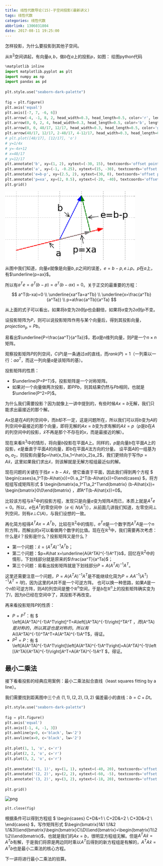 ```yaml
---
title: 线性代数导论(15)-子空间投影(最新讲义)
tags: 线性代数
categories: 线性代数
abbrlink: 1306031804
date: 2017-08-11 19:25:00
---
```


<!-- toc -->
<!-- more -->
怎样投影，为什么要投影到其他子空间。

从$\mathbb{R}^2$空间讲起，有向量$a, b$，做$b$在$a$上的投影$p$，如图：
绘图python代码
```python
%matplotlib inline
import matplotlib.pyplot as plt
import numpy as np
import pandas as pd

plt.style.use("seaborn-dark-palette")

fig = plt.figure()
plt.axis('equal')
plt.axis([-7, 7, -6, 6])
plt.arrow(-4, -1, 8, 2, head_width=0.3, head_length=0.5, color='r', length_includes_head=True)
plt.arrow(0, 0, 2, 4, head_width=0.3, head_length=0.5, color='b', length_includes_head=True)
plt.arrow(0, 0, 48/17, 12/17, head_width=0.3, head_length=0.5, color='gray', length_includes_head=True)
plt.arrow(48/17, 12/17, 2-48/17, 4-12/17, head_width=0.3, head_length=0.5, color='g', length_includes_head=True)
# plt.plot([48/17], [12/17], 'o')
# y=1/4x
# y=-4x+12
# x=48/17
# y=12/17
plt.annotate('b', xy=(1, 2), xytext=(-30, 15), textcoords='offset points', size=20, arrowprops=dict(arrowstyle="->"))
plt.annotate('a', xy=(-1, -0.25), xytext=(15, -30), textcoords='offset points', size=20, arrowprops=dict(arrowstyle="->"))
plt.annotate('e=b-p', xy=(2.5, 2), xytext=(30, 0), textcoords='offset points', size=20, arrowprops=dict(arrowstyle="->"))
plt.annotate('p=xa', xy=(2, 0.5), xytext=(-20, -40), textcoords='offset points', size=20, arrowprops=dict(arrowstyle="->"))
plt.grid()

```

![](1306031804_projection.png)

从图中我们知道，向量$e$就像是向量$b, p$之间的误差，$e=b-p, e \bot p$。$p$在$a$上，有$\underline{p=ax}$。

所以有$a^Te=a^T(b-p)=a^T(b-ax)=0$。关于正交的最重要的方程：

$$
a^T(b-xa)=0 \\
\underline{xa^Ta=a^Tb} \\
\underline{x=\frac{a^Tb}{a^Ta}} \\
p=a\frac{a^Tb}{a^Ta}
$$

从上面的式子可以看出，如果将$b$变为$2b$则$p$也会翻倍，如果将$a$变为$2a$则$p$不变。

设投影矩阵为$P$，则可以说投影矩阵作用与某个向量后，得到其投影向量，$projection_p=Pb$。

易看出$\underline{P=\frac{aa^T}{a^Ta}}$，若$a$是$n$维列向量，则$P$是一个$n \times n$矩阵。

观察投影矩阵$P$的列空间，$C(P)$是一条通过$a$的直线，而$rank(P)=1$（一列乘以一行：$aa^T$，而这一列向量$a$是该矩阵的基）。

投影矩阵的性质：

* $\underline{P=P^T}$，投影矩阵是一个对称矩阵。
* 如果对一个向量做两次投影，即$PPb$，则其结果仍然与$Pb$相同，也就是$\underline{P^2=P}$。

为什么我们需要投影？因为就像上一讲中提到的，有些时候$Ax=b$无解，我们只能求出最接近的那个解。

$Ax$总是在$A$的列空间中，而$b$却不一定，这是问题所在，所以我们可以将$b$变为$A$的列空间中最接近的那个向量，即将无解的$Ax=b$变为求有解的$A\hat{x}=p$（$p$是$b$在$A$的列空间中的投影，$\hat{x}$不再是那个不存在的$x$，而是最接近的解）。

现在来看$\mathbb{R}^3$中的情形，将向量$b$投影在平面$A$上。同样的，$p$是向量$b$在平面$A$上的投影，$e$是垂直于平面$A$的向量，即$b$在平面$A$法方向的分量。
设平面$A$的一组基为$a_1, a_2$，则投影向量$p=\hat{x_1}a_1+\hat{x_2}a_2$，我们更倾向于写作$p=A\hat{x}$，这里如果我们求出$\hat{x}$，则该解就是无解方程组最近似的解。

现在问题的关键在于找$e=b-A\hat{x}$，使它垂直于平面，因此我们得到两个方程
$
\begin{cases}a_1^T(b-A\hat{x})=0\\
a_2^T(b-A\hat{x})=0\end{cases}
$，将方程组写成矩阵形式
$
\begin{bmatrix}a_1^T\\a_2^T\end{bmatrix}
(b-A\hat{x})=
\begin{bmatrix}0\\0\end{bmatrix}
$，即$A^T(b-A\hat{x})=0$。

比较该方程与$\mathbb{R}^2$中的投影方程，发现只是向量$a$变为矩阵$A$而已，本质上就是$A^Te=0$。所以，$e$在$A^T$的零空间中（$e\in N(A^T)$），从前面几讲我们知道，左零空间$\bot$列空间，则有$e\bot C(A)$，与我们设想的一致。

再化简方程得$A^TAx=A^Tb$，比较在$\mathbb{R}^2$中的情形，$a^Ta$是一个数字而$A^TA$是一个$n$阶方阵，而解出的$x$可以看做两个数字的比值。现在在$\mathbb{R}^3$中，我们需要再次考虑：什么是$\hat{x}$？投影是什么？投影矩阵又是什么？

* 第一个问题：$\hat x=(A^TA)^{-1}A^Tb$；
* 第二个问题：$p=A\hat x=\underline{A(A^TA)^{-1}A^T}b$，回忆在$\mathbb{R}^2$中的情形，下划线部分就是原来的$\frac{aa^T}{a^Ta}$；
* 第三个问题：易看出投影矩阵就是下划线部分$P=A(A^TA)^{-1}A^T$。

这里还需要注意一个问题，$P=A(A^TA)^{-1}A^T$是不能继续化简为$P=AA^{-1}(A^T)^{-1}A^T=I$的，因为这里的$A$并不是一个可逆方阵。
也可以换一种思路，如果$A$是一个$n$阶可逆方阵，则$A$的列空间是整个$\mathbb{R}^n$空间，于是$b$在$\mathbb{R}^n$上的投影矩阵确实变为了$I$，因为$b$已经在空间中了，其投影不再改变。

再来看投影矩阵$P$的性质：
* $P=P^T$：有
$
\left[A(A^TA)^{-1}A^T\right]^T=A\left[(A^TA)^{-1}\right]^TA^T
$，而$(A^TA)$是对称的，所以其逆也是对称的，所以有$A((A^TA)^{-1})^TA^T=A(A^TA)^{-1}A^T$，得证。
* $P^2=P$：有
$
\left[A(A^TA)^{-1}A^T\right]\left[A(A^TA)^{-1}A^T\right]=A(A^TA)^{-1}\left[(A^TA)(A^TA)^{-1}\right]A^T=A(A^TA)^{-1}A^T
$，得证。

## 最小二乘法

接下看看投影的经典应用案例：最小二乘法拟合直线（least squares fitting by a line）。

我们需要找到距离图中三个点 $(1, 1), (2, 2), (3, 2)$ 偏差最小的直线：$b=C+Dt$。


```python
plt.style.use("seaborn-dark-palette")

fig = plt.figure()
plt.axis('equal')
plt.axis([-1, 4, -1, 3])
plt.axhline(y=0, c='black', lw='2')
plt.axvline(x=0, c='black', lw='2')

plt.plot(1, 1, 'o', c='r')
plt.plot(2, 2, 'o', c='r')
plt.plot(3, 2, 'o', c='r')

plt.annotate('(1, 1)', xy=(1, 1), xytext=(-40, 20), textcoords='offset points', size=14, arrowprops=dict(arrowstyle="->"))
plt.annotate('(2, 2)', xy=(2, 2), xytext=(-60, -5), textcoords='offset points', size=14, arrowprops=dict(arrowstyle="->"))
plt.annotate('(3, 2)', xy=(3, 2), xytext=(-18, 20), textcoords='offset points', size=14, arrowprops=dict(arrowstyle="->"))

plt.grid()
```


![png](chapter15_files/chapter15_4_0.png)



```python
plt.close(fig)
```

根据条件可以得到方程组 
$
\begin{cases}
C+D&=1 \\
C+2D&=2 \\
C+3D&=2 \\
\end{cases}
$，写作矩阵形式
$\begin{bmatrix}1&1 \\1&2 \\1&3\\\end{bmatrix}\begin{bmatrix}C\\D\\\end{bmatrix}=\begin{bmatrix}1\\2\\2\\\end{bmatrix}$，也就是我们的$Ax=b$，很明显方程组无解。但是$A^TA\hat x=A^Tb$有解，于是我们将原是两边同时乘以$A^T$后得到的新方程组是有解的，$A^TA\hat x=A^Tb$也是最小二乘法的核心方程。

下一讲将进行最小二乘法的验算。
